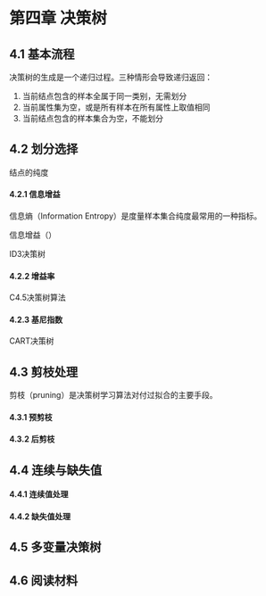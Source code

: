 # 第四章 决策树

## 4.1 基本流程

决策树的生成是一个递归过程。三种情形会导致递归返回：

1. 当前结点包含的样本全属于同一类别，无需划分
2. 当前属性集为空，或是所有样本在所有属性上取值相同
3. 当前结点包含的样本集合为空，不能划分

## 4.2 划分选择

结点的纯度

#### 4.2.1 信息增益

信息熵（Information Entropy）是度量样本集合纯度最常用的一种指标。

信息增益（）

ID3决策树

#### 4.2.2 增益率

C4.5决策树算法

#### 4.2.3 基尼指数

CART决策树

## 4.3 剪枝处理

剪枝（pruning）是决策树学习算法对付过拟合的主要手段。

#### 4.3.1 预剪枝

#### 4.3.2 后剪枝

## 4.4 连续与缺失值

#### 4.4.1 连续值处理

#### 4.4.2 缺失值处理

## 4.5 多变量决策树

## 4.6 阅读材料